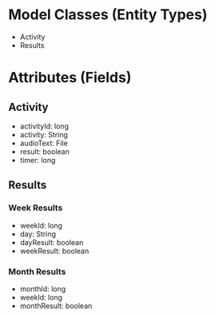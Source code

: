 # Model Classes (Entity Types)

* Activity
* Results

# Attributes (Fields)

## Activity

* activityId: long
* activity: String
* audioText: File
* result: boolean
* timer: long

## Results

### Week Results
* weekId: long
* day: String
* dayResult: boolean
* weekResult: boolean

### Month Results
* monthId: long
* weekId: long
* monthResult: boolean



